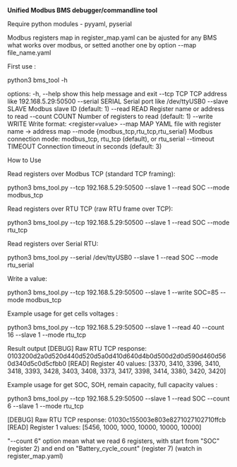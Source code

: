 **Unified Modbus BMS debugger/commandline tool**

Require python modules - pyyaml, pyserial

Modbus registers map in register_map.yaml can be ajusted for any BMS what works over modbus, or setted another one by option --map file_name.yaml

First use :

python3 bms_tool -h

options:
  -h, --help            show this help message and exit
  --tcp TCP             TCP address like 192.168.5.29:50500
  --serial SERIAL       Serial port like /dev/ttyUSB0
  --slave SLAVE         Modbus slave ID (default: 1)
  --read READ           Register name or address to read
  --count COUNT         Number of registers to read (default: 1)
  --write WRITE         Write format: <register=value>
  --map MAP             YAML file with register name -> address map
  --mode {modbus_tcp,rtu_tcp,rtu_serial}
                        Modbus connection mode: modbus_tcp, rtu_tcp (default), or rtu_serial
  --timeout TIMEOUT     Connection timeout in seconds (default: 3)


How to Use

Read registers over Modbus TCP (standard TCP framing):

python3 bms_tool.py --tcp 192.168.5.29:50500 --slave 1 --read SOC --mode modbus_tcp

Read registers over RTU TCP (raw RTU frame over TCP):

python3 bms_tool.py --tcp 192.168.5.29:50500 --slave 1 --read SOC --mode rtu_tcp

Read registers over Serial RTU:

python3 bms_tool.py --serial /dev/ttyUSB0 --slave 1 --read SOC --mode rtu_serial

Write a value:

python3 bms_tool.py --tcp 192.168.5.29:50500 --slave 1 --write SOC=85 --mode modbus_tcp


Example usage for get cells voltages :

python3 bms_tool.py --tcp 192.168.5.29:50500 --slave 1 --read 40 --count 16 --slave 1 --mode rtu_tcp

Result output
[DEBUG] Raw RTU TCP response: 0103200d2a0d520d440d520d5a0d410d640d4b0d500d2d0d590d460d560d340d5c0d5cfbb0
[READ] Register 40 values: [3370, 3410, 3396, 3410, 3418, 3393, 3428, 3403, 3408, 3373, 3417, 3398, 3414, 3380, 3420, 3420]

Example usage for get SOC, SOH, remain capacity, full capacity values :

python3 bms_tool.py --tcp 192.168.5.29:50500 --slave 1 --read SOC --count 6 --slave 1 --mode rtu_tcp

[DEBUG] Raw RTU TCP response: 01030c155003e803e8271027102710ffcb
[READ] Register 1 values: [5456, 1000, 1000, 10000, 10000, 10000]

"--count 6" option mean what we read 6 registers, with start from "SOC" (register 2) and end on "Battery_cycle_count" (register 7) (watch in register_map.yaml)

